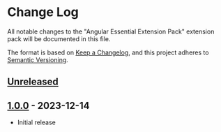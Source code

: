# Change Log

All notable changes to the "Angular Essential Extension Pack" extension pack will be documented in this file.

The format is based on [Keep a Changelog](https://keepachangelog.com/en/1.0.0/),
and this project adheres to [Semantic Versioning](https://semver.org/spec/v2.0.0.html).

## [Unreleased]

## [1.0.0] - 2023-12-14

- Initial release

[unreleased]: https://github.com/ManuelGil/vscode-nx-pack/compare/v1.0.0...HEAD
[1.0.0]: https://github.com/ManuelGil/vscode-nx-pack/releases/tag/v1.0.0
